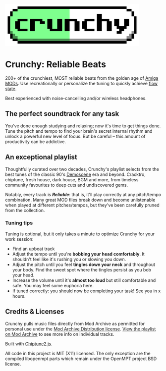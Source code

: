 ![Crunchy: now in pill form](crunchy-tablet.png "Crunchy: Reliable Beats")
# Crunchy: Reliable Beats

200+ of the crunchiest, MOST reliable beats from the golden age of [Amiga MODs](https://en.wikipedia.org/wiki/MOD_(file_format)). Use recreationally or personalize the tuning to quickly achieve [flow state](https://en.wikipedia.org/wiki/Flow_(psychology)).

Best experienced with noise-cancelling and/or wireless headphones.

## The perfect soundtrack for any task

You've done enough studying and relaxing; now it's time to get things done. Tune the pitch and tempo to find your brain's secret internal rhythm and unlock a powerful new level of focus. But be careful – this amount of productivity can be addictive.

## An exceptional playlist

Thoughtfully curated over two decades, Crunchy's playlist selects from the best tunes of the classic 90's [Demoscene](https://en.wikipedia.org/wiki/Demoscene) era and beyond. Cracktro, chiptune, fresh house, dark house, BGM and more, from timeless community favourites to deep cuts and undiscovered gems.

Notably, every track is ***Reliable***: that is, it'll play correctly at any pitch/tempo combination. Many great MOD files break down and become unlistenable when played at different pitches/tempos, but they've been carefully pruned from the collection.

### Tuning tips

Tuning is optional, but it only takes a minute to optimize Crunchy for your work session:

- Find an upbeat track
- Adjust the tempo until you're **bobbing your head comfortably**. It shouldn't feel like it's rushing you or slowing you down.
- Adjust the pitch until you feel **tingles down your neck** and throughout your body. Find the sweet spot where the tingles persist as you bob your head.
- Increase the volume until it's **almost too loud** but still comfortable and safe. You may feel some euphoria here.
- If tuned correctly: you should now be completing your task! See you in x hours.

## Credits & Licenses

Crunchy pulls music files directly from Mod Archive as permitted for personal use under the [Mod Archive Distribution license](https://modarchive.org/index.php?terms-upload). [View the playlist on Mod Archive](https://modarchive.org/index.php?request=view_member_favourites&query=93325) to see more info on individual tracks.

Built with [Chiptune2.js](https://github.com/deskjet/chiptune2.js).

All code in this project is MIT (X11) licensed. The only exception are the compiled libopenmpt parts which remain under the OpenMPT project BSD license.
